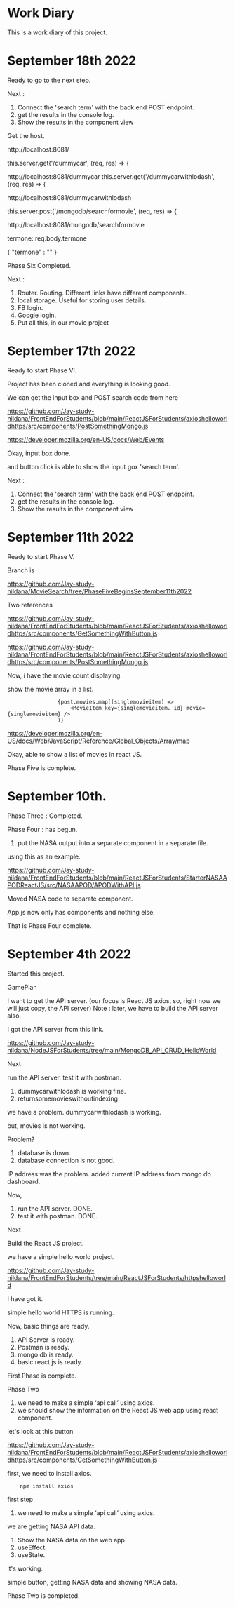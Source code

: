 # Work Diary

This is a work diary of this project. 

# September 18th 2022

Ready to go to the next step. 

Next : 

1. Connect the 'search term' with the back end POST endpoint. 
1. get the results in the console log. 
1. Show the results in the component view

Get the host. 

http://localhost:8081/

this.server.get('/dummycar', (req, res) => {

http://localhost:8081/dummycar
this.server.get('/dummycarwithlodash', (req, res) => {

http://localhost:8081/dummycarwithlodash

this.server.post('/mongodb/searchformovie', (req, res) => {

http://localhost:8081/mongodb/searchformovie

termone: req.body.termone

{
    "termone" : ""
}

Phase Six Completed. 

Next : 

1. Router. Routing. Different links have different components.
1. local storage. Useful for storing user details.
1. FB login. 
1. Google login.
1. Put all this, in our movie project



# September 17th 2022

Ready to start Phase VI. 

Project has been cloned and everything is looking good. 

We can get the input box and POST search code from here 

https://github.com/Jay-study-nildana/FrontEndForStudents/blob/main/ReactJSForStudents/axioshelloworldhttps/src/components/PostSomethingMongo.js

https://developer.mozilla.org/en-US/docs/Web/Events

Okay, input box done. 

and button click is able to show the input gox 'search term'.

Next : 

1. Connect the 'search term' with the back end POST endpoint. 
1. get the results in the console log. 
1. Show the results in the component view

# September 11th 2022

Ready to start Phase V. 

Branch is 

https://github.com/Jay-study-nildana/MovieSearch/tree/PhaseFiveBeginsSeptember11th2022


Two references 

https://github.com/Jay-study-nildana/FrontEndForStudents/blob/main/ReactJSForStudents/axioshelloworldhttps/src/components/GetSomethingWithButton.js

https://github.com/Jay-study-nildana/FrontEndForStudents/blob/main/ReactJSForStudents/axioshelloworldhttps/src/components/PostSomethingMongo.js

Now, i have the movie count displaying. 

show the movie array in a list. 

```
                {post.movies.map((singlemovieitem) =>
                    <MovieItem key={singlemovieitem._id} movie={singlemovieitem} />
                )}
```

https://developer.mozilla.org/en-US/docs/Web/JavaScript/Reference/Global_Objects/Array/map

Okay, able to show a list of movies in react JS. 

Phase Five is complete. 

# September 10th. 

Phase Three : Completed. 

Phase Four : has begun. 

1. put the NASA output into a separate component in a separate file.  

using this as an example. 

https://github.com/Jay-study-nildana/FrontEndForStudents/blob/main/ReactJSForStudents/StarterNASAAPODReactJS/src/NASAAPOD/APODWithAPI.js

Moved NASA code to separate component. 

App.js now only has components and nothing else. 

That is Phase Four complete. 


# September 4th 2022

Started this project. 

GamePlan 

I want to get the API server. (our focus is React JS axios, so, right now we will just copy, the API server)
Note : later, we have to build the API server also. 

I got the API server from this link. 

https://github.com/Jay-study-nildana/NodeJSForStudents/tree/main/MongoDB_API_CRUD_HelloWorld

Next 

run the API server. 
test it with postman. 

1. dummycarwithlodash is working fine. 
1. returnsomemovieswithoutindexing 

we have a problem. dummycarwithlodash is working. 

but, movies is not working. 

Problem?

1. database is down. 
1. database connection is not good. 

IP address was the problem. 
added current IP address from mongo db dashboard. 

Now, 

1. run the API server. DONE.
1. test it with postman. DONE.

Next 

Build the React JS project. 

we have a simple hello world project.

https://github.com/Jay-study-nildana/FrontEndForStudents/tree/main/ReactJSForStudents/httpshelloworld

I have got it. 

simple hello world HTTPS is running. 

Now, basic things are ready. 

1. API Server is ready. 
1. Postman is ready. 
1. mongo db is ready.
1. basic react js is ready.

First Phase is complete. 

Phase Two

1. we need to make a simple ‘api call’ using axios.
1. we should show the information on the React JS web app using react component.

let's look at this button 

https://github.com/Jay-study-nildana/FrontEndForStudents/blob/main/ReactJSForStudents/axioshelloworldhttps/src/components/GetSomethingWithButton.js

first, we need to install axios. 

```
    npm install axios
```

first step 

1. we need to make a simple ‘api call’ using axios.

we are getting NASA API data. 

1. Show the NASA data on the web app. 
1. useEffect
1. useState. 


it's working. 

simple button, getting NASA data and showing NASA data. 

Phase Two is completed. 